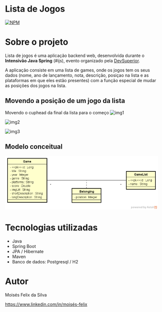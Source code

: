 # Lista de Jogos 
[![NPM](https://img.shields.io/npm/l/react)](https://github.com/Moises-Felix1/dslist/blob/main/LICENSE) 

# Sobre o projeto

Lista de jogos é uma aplicação backend web, desenvolvida durante o **Intensivão Java Spring** (#ijs), evento organizado pela [DevSuperior](https://devsuperior.com "Site da DevSuperior").

A aplicação consiste em uma lista de games, onde os jogos tem os seus dados (nome, ano de lançamento, nota, descrição, posiçao na lista e as plataformas em que eles estão presentes) com a função especial de mudar as posições dos jogos na lista.

## Movendo a posição de um jogo da lista
Movendo o cuphead da final da lista para o começo
![img1](https://github.com/user-attachments/assets/31a39b3d-cdbb-4434-97e0-0b23ba044488)

![img2](https://github.com/user-attachments/assets/2b8c4e5d-e5e6-4ee4-8117-d9d712f2156a)

![img3](https://github.com/user-attachments/assets/245b3368-1d4f-42e7-a76f-b549ccb70859)

## Modelo conceitual
![Modelo Conceitual](https://raw.githubusercontent.com/devsuperior/java-spring-dslist/main/resources/dslist-model.png)

# Tecnologias utilizadas
- Java
- Spring Boot
- JPA / Hibernate
- Maven
- Banco de dados: Postgresql / H2
# Autor

Moisés Felix da Silva

https://www.linkedin.com/in/moisés-felix

